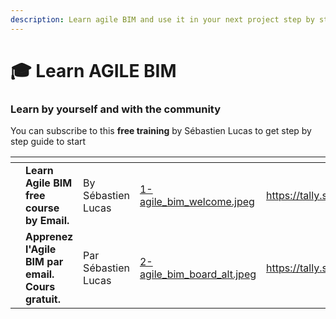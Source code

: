 ```yaml
---
description: Learn agile BIM and use it in your next project step by step
---
```


# 🎓 Learn AGILE BIM

### Learn by yourself and with the community

You can subscribe to this **free training** by Sébastien Lucas to get step by step guide to start&#x20;

<table data-view="cards"><thead><tr><th></th><th></th><th></th><th data-hidden data-card-cover data-type="files"></th><th data-hidden data-card-target data-type="content-ref"></th></tr></thead><tbody><tr><td></td><td><strong>Learn Agile BIM free course by Email.</strong> </td><td>By Sébastien Lucas</td><td><a href="../.gitbook/assets/1-agile_bim_welcome.jpeg">1-agile_bim_welcome.jpeg</a></td><td><a href="https://tally.so/r/mJ1YoK">https://tally.so/r/mJ1YoK</a></td></tr><tr><td></td><td><strong>Apprenez l'Agile BIM par email. Cours gratuit.</strong></td><td>Par Sébastien Lucas</td><td><a href="../.gitbook/assets/2-agile_bim_board_alt.jpeg">2-agile_bim_board_alt.jpeg</a></td><td><a href="https://tally.so/r/nrjNjR">https://tally.so/r/nrjNjR</a></td></tr></tbody></table>



###
